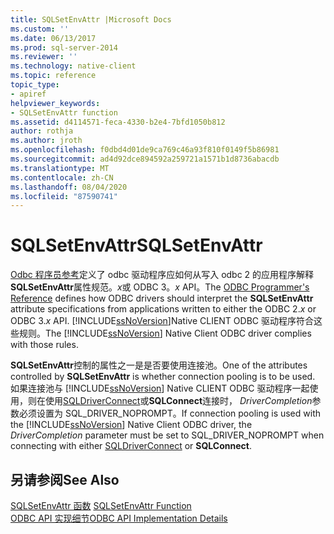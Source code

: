 ```yaml
---
title: SQLSetEnvAttr |Microsoft Docs
ms.custom: ''
ms.date: 06/13/2017
ms.prod: sql-server-2014
ms.reviewer: ''
ms.technology: native-client
ms.topic: reference
topic_type:
- apiref
helpviewer_keywords:
- SQLSetEnvAttr function
ms.assetid: d4114571-feca-4330-b2e4-7bfd1050b812
author: rothja
ms.author: jroth
ms.openlocfilehash: f0dbd4d01de9ca769c46a93f810f0149f5b86981
ms.sourcegitcommit: ad4d92dce894592a259721a1571b1d8736abacdb
ms.translationtype: MT
ms.contentlocale: zh-CN
ms.lasthandoff: 08/04/2020
ms.locfileid: "87590741"
---
```

# <a name="sqlsetenvattr"></a><span data-ttu-id="ec1df-102">SQLSetEnvAttr</span><span class="sxs-lookup"><span data-stu-id="ec1df-102">SQLSetEnvAttr</span></span>
  <span data-ttu-id="ec1df-103">[Odbc 程序员参考](https://go.microsoft.com/fwlink/?LinkId=45250)定义了 odbc 驱动程序应如何从写入 odbc 2 的应用程序解释**SQLSetEnvAttr**属性规范。*x*或 ODBC 3。*x* API。</span><span class="sxs-lookup"><span data-stu-id="ec1df-103">The [ODBC Programmer's Reference](https://go.microsoft.com/fwlink/?LinkId=45250) defines how ODBC drivers should interpret the **SQLSetEnvAttr** attribute specifications from applications written to either the ODBC 2.*x* or ODBC 3.*x* API.</span></span> <span data-ttu-id="ec1df-104">[!INCLUDE[ssNoVersion](../../includes/ssnoversion-md.md)]Native CLIENT ODBC 驱动程序符合这些规则。</span><span class="sxs-lookup"><span data-stu-id="ec1df-104">The [!INCLUDE[ssNoVersion](../../includes/ssnoversion-md.md)] Native Client ODBC driver complies with those rules.</span></span>  
  
 <span data-ttu-id="ec1df-105">**SQLSetEnvAttr**控制的属性之一是是否要使用连接池。</span><span class="sxs-lookup"><span data-stu-id="ec1df-105">One of the attributes controlled by **SQLSetEnvAttr** is whether connection pooling is to be used.</span></span> <span data-ttu-id="ec1df-106">如果连接池与 [!INCLUDE[ssNoVersion](../../includes/ssnoversion-md.md)] Native CLIENT ODBC 驱动程序一起使用，则在使用[SQLDriverConnect](sqldriverconnect.md)或**SQLConnect**连接时， *DriverCompletion*参数必须设置为 SQL_DRIVER_NOPROMPT。</span><span class="sxs-lookup"><span data-stu-id="ec1df-106">If connection pooling is used with the [!INCLUDE[ssNoVersion](../../includes/ssnoversion-md.md)] Native Client ODBC driver, the *DriverCompletion* parameter must be set to SQL_DRIVER_NOPROMPT when connecting with either [SQLDriverConnect](sqldriverconnect.md) or **SQLConnect**.</span></span>  
  
## <a name="see-also"></a><span data-ttu-id="ec1df-107">另请参阅</span><span class="sxs-lookup"><span data-stu-id="ec1df-107">See Also</span></span>  
 <span data-ttu-id="ec1df-108">[SQLSetEnvAttr 函数](https://go.microsoft.com/fwlink/?LinkId=59369) </span><span class="sxs-lookup"><span data-stu-id="ec1df-108">[SQLSetEnvAttr Function](https://go.microsoft.com/fwlink/?LinkId=59369) </span></span>  
 [<span data-ttu-id="ec1df-109">ODBC API 实现细节</span><span class="sxs-lookup"><span data-stu-id="ec1df-109">ODBC API Implementation Details</span></span>](odbc-api-implementation-details.md)  
  
  
